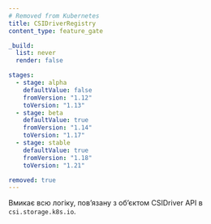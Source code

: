 ```yaml
---
# Removed from Kubernetes
title: CSIDriverRegistry
content_type: feature_gate

_build:
  list: never
  render: false

stages:
  - stage: alpha
    defaultValue: false
    fromVersion: "1.12"
    toVersion: "1.13"
  - stage: beta
    defaultValue: true
    fromVersion: "1.14"
    toVersion: "1.17"
  - stage: stable
    defaultValue: true
    fromVersion: "1.18"
    toVersion: "1.21"

removed: true
---
```

Вмикає всю логіку, повʼязану з обʼєктом CSIDriver API в `csi.storage.k8s.io`.
